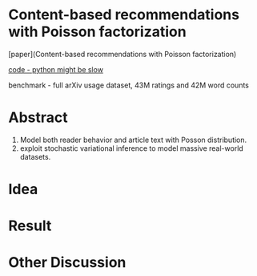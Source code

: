 # Content-based recommendations with Poisson factorization

[paper](Content-based recommendations
with Poisson factorization)

[code - python might be slow](https://github.com/david-cortes/ctpfrec)

benchmark - full arXiv usage dataset, 43M ratings and 42M word counts 

# Abstract

1. Model both reader behavior and article text with Posson distribution.
2. exploit stochastic variational inference to model massive real-world datasets.

# Idea

# Result

# Other Discussion
